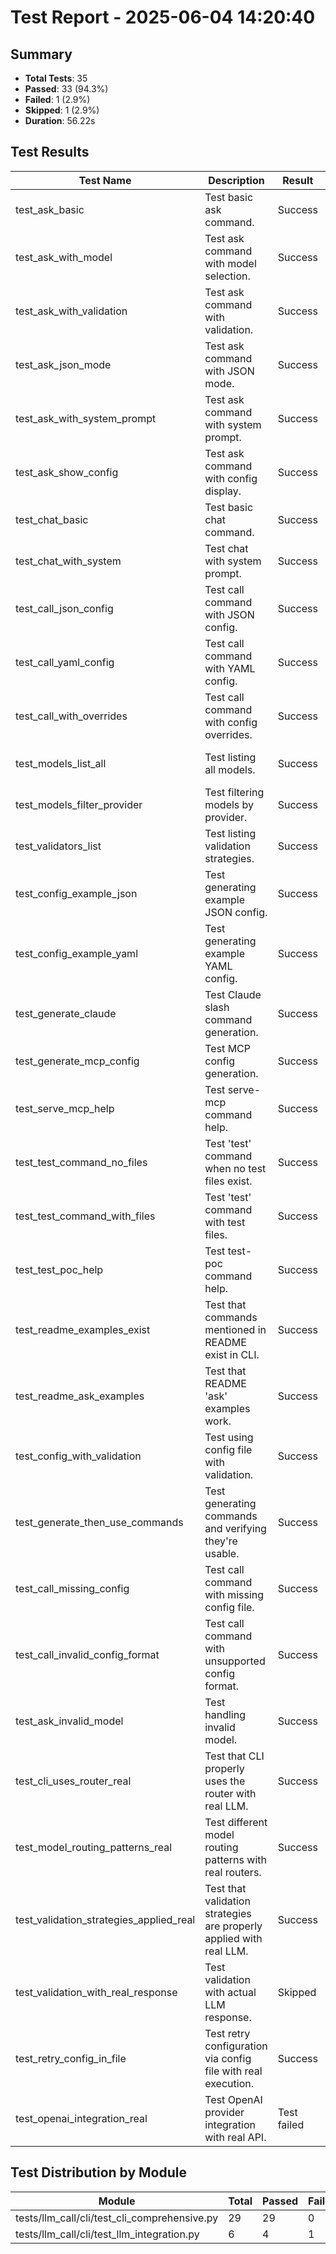# Test Report - 2025-06-04 14:20:40

## Summary
- **Total Tests**: 35
- **Passed**: 33 (94.3%)
- **Failed**: 1 (2.9%)
- **Skipped**: 1 (2.9%)
- **Duration**: 56.22s

## Test Results

| Test Name | Description | Result | Status | Duration | Timestamp | Error Message |
|-----------|-------------|--------|--------|----------|-----------|---------------|
| test_ask_basic | Test basic ask command. | Success | Pass | 3.787s | 2025-06-04 14:20:45 |  |
| test_ask_with_model | Test ask command with model selection. | Success | Pass | 3.731s | 2025-06-04 14:20:49 |  |
| test_ask_with_validation | Test ask command with validation. | Success | Pass | 3.491s | 2025-06-04 14:20:53 |  |
| test_ask_json_mode | Test ask command with JSON mode. | Success | Pass | 3.715s | 2025-06-04 14:20:56 |  |
| test_ask_with_system_prompt | Test ask command with system prompt. | Success | Pass | 3.459s | 2025-06-04 14:21:00 |  |
| test_ask_show_config | Test ask command with config display. | Success | Pass | 3.613s | 2025-06-04 14:21:03 |  |
| test_chat_basic | Test basic chat command. | Success | Pass | 0.004s | 2025-06-04 14:21:03 |  |
| test_chat_with_system | Test chat with system prompt. | Success | Pass | 0.004s | 2025-06-04 14:21:03 |  |
| test_call_json_config | Test call command with JSON config. | Success | Pass | 3.653s | 2025-06-04 14:21:07 |  |
| test_call_yaml_config | Test call command with YAML config. | Success | Pass | 3.729s | 2025-06-04 14:21:11 |  |
| test_call_with_overrides | Test call command with config overrides. | Success | Pass | 3.575s | 2025-06-04 14:21:14 |  |
| test_models_list_all | Test listing all models. | Success | Pass | 0.008s | 2025-06-04 14:21:14 |  |
| test_models_filter_provider | Test filtering models by provider. | Success | Pass | 0.004s | 2025-06-04 14:21:14 |  |
| test_validators_list | Test listing validation strategies. | Success | Pass | 0.010s | 2025-06-04 14:21:14 |  |
| test_config_example_json | Test generating example JSON config. | Success | Pass | 0.003s | 2025-06-04 14:21:14 |  |
| test_config_example_yaml | Test generating example YAML config. | Success | Pass | 0.005s | 2025-06-04 14:21:14 |  |
| test_generate_claude | Test Claude slash command generation. | Success | Pass | 0.009s | 2025-06-04 14:21:14 |  |
| test_generate_mcp_config | Test MCP config generation. | Success | Pass | 0.004s | 2025-06-04 14:21:14 |  |
| test_serve_mcp_help | Test serve-mcp command help. | Success | Pass | 0.008s | 2025-06-04 14:21:14 |  |
| test_test_command_no_files | Test 'test' command when no test files exist. | Success | Pass | 0.004s | 2025-06-04 14:21:14 |  |
| test_test_command_with_files | Test 'test' command with test files. | Success | Pass | 0.024s | 2025-06-04 14:21:14 |  |
| test_test_poc_help | Test test-poc command help. | Success | Pass | 0.007s | 2025-06-04 14:21:14 |  |
| test_readme_examples_exist | Test that commands mentioned in README exist in CLI. | Success | Pass | 0.007s | 2025-06-04 14:21:14 |  |
| test_readme_ask_examples | Test that README 'ask' examples work. | Success | Pass | 3.488s | 2025-06-04 14:21:18 |  |
| test_config_with_validation | Test using config file with validation. | Success | Pass | 3.369s | 2025-06-04 14:21:21 |  |
| test_generate_then_use_commands | Test generating commands and verifying they're usable. | Success | Pass | 0.022s | 2025-06-04 14:21:21 |  |
| test_call_missing_config | Test call command with missing config file. | Success | Pass | 0.006s | 2025-06-04 14:21:21 |  |
| test_call_invalid_config_format | Test call command with unsupported config format. | Success | Pass | 0.005s | 2025-06-04 14:21:21 |  |
| test_ask_invalid_model | Test handling invalid model. | Success | Pass | 3.041s | 2025-06-04 14:21:24 |  |
| test_cli_uses_router_real | Test that CLI properly uses the router with real LLM. | Success | Pass | 3.247s | 2025-06-04 14:21:28 |  |
| test_model_routing_patterns_real | Test different model routing patterns with real routers. | Success | Pass | 0.000s | 2025-06-04 14:21:28 |  |
| test_validation_strategies_applied_real | Test that validation strategies are properly applied with real LLM. | Success | Pass | 3.259s | 2025-06-04 14:21:31 |  |
| test_validation_with_real_response | Test validation with actual LLM response. | Skipped | Skip | 0.000s | 2025-06-04 14:21:31 |  |
| test_retry_config_in_file | Test retry configuration via config file with real execution. | Success | Pass | 1.700s | 2025-06-04 14:21:33 |  |
| test_openai_integration_real | Test OpenAI provider integration with real API. | Test failed | Fail | 3.383s | 2025-06-04 14:21:36 | tests/llm_call/cli/test_llm_integration.py:159: in test_openai_integration_real     assert "hello" i... |

## Test Distribution by Module

| Module | Total | Passed | Failed | Skipped |
|--------|-------|--------|--------|---------|
| tests/llm_call/cli/test_cli_comprehensive.py | 29 | 29 | 0 | 0 |
| tests/llm_call/cli/test_llm_integration.py | 6 | 4 | 1 | 1 |